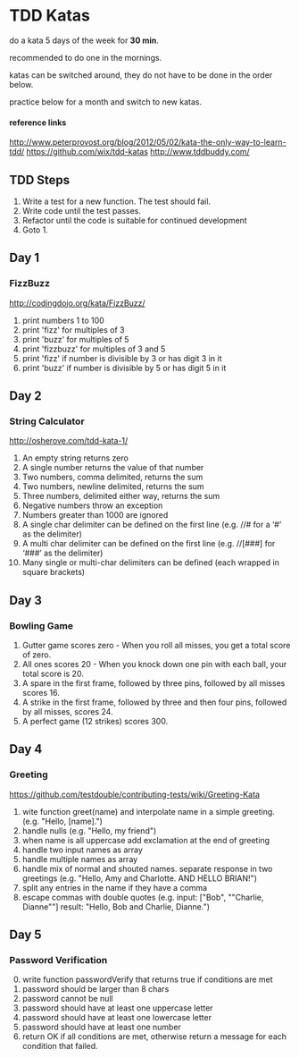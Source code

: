 
# TDD Katas
do a kata 5 days of the week for __30 min__.

recommended to do one in the mornings.

katas can be switched around, they do not have to be done in the order below.

practice below for a month and switch to new katas.

#### reference links

<http://www.peterprovost.org/blog/2012/05/02/kata-the-only-way-to-learn-tdd/>
<https://github.com/wix/tdd-katas>
<http://www.tddbuddy.com/>

## TDD Steps

1. Write a test for a new function. The test should fail.
2. Write code until the test passes.
3. Refactor until the code is suitable for continued development
4. Goto 1.



## Day 1
### FizzBuzz

http://codingdojo.org/kata/FizzBuzz/

1. print numbers 1 to 100
1. print 'fizz' for multiples of 3
2. print 'buzz' for multiples of 5
3. print 'fizzbuzz' for multiples of 3 and 5
4. print 'fizz' if number is divisible by 3 or has digit 3 in it
5. print 'buzz' if number is divisible by 5 or has digit 5 in it

## Day 2
### String Calculator

http://osherove.com/tdd-kata-1/

1. An empty string returns zero
2. A single number returns the value of that number
3. Two numbers, comma delimited, returns the sum
4. Two numbers, newline delimited, returns the sum
5. Three numbers, delimited either way, returns the sum
6. Negative numbers throw an exception
7. Numbers greater than 1000 are ignored
8. A single char delimiter can be defined on the first line (e.g. //# for a ‘#’ as the delimiter)
9. A multi char delimiter can be defined on the first line (e.g. //[###] for ‘###’ as the delimiter)
10. Many single or multi-char delimiters can be defined (each wrapped in square brackets)

## Day 3
### Bowling Game


1. Gutter game scores zero - When you roll all misses, you get a total score of zero.
2. All ones scores 20 - When you knock down one pin with each ball, your total score is 20.
3. A spare in the first frame, followed by three pins, followed by all misses scores 16.
4. A strike in the first frame, followed by three and then four pins, followed by all misses, scores 24.
5. A perfect game (12 strikes) scores 300.

## Day 4
### Greeting

<https://github.com/testdouble/contributing-tests/wiki/Greeting-Kata>

1. wite function greet(name) and interpolate name in a simple greeting. (e.g. "Hello, [name].")
2. handle nulls (e.g. "Hello, my friend")
3. when name is all uppercase add exclamation at the end of greeting
4. handle two input names as array
5. handle multiple names as array
6. handle mix of normal and shouted names. separate response in two greetings (e.g. "Hello, Amy and Charlotte. AND HELLO BRIAN!")
7. split any entries in the name if they have a comma
8. escape commas with double quotes (e.g. input: ["Bob", ""Charlie, Dianne""] result: "Hello, Bob and Charlie, Dianne.")

## Day 5
### Password Verification

0. write function passwordVerify that returns true if conditions are met
1. password should be larger than 8 chars
2. password cannot be null
3. password should have at least one uppercase letter
4. password should have at least one lowercase letter
5. password should have at least one number
6. return OK if all conditions are met, otherwise return a message for each condition that failed.
